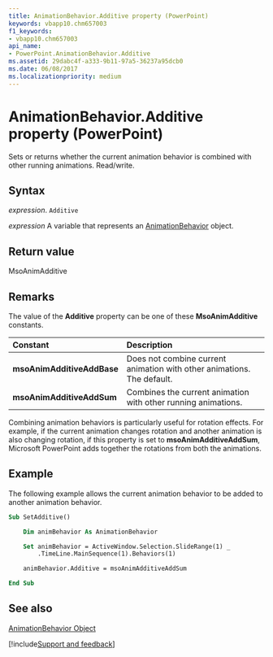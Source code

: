 ```yaml
---
title: AnimationBehavior.Additive property (PowerPoint)
keywords: vbapp10.chm657003
f1_keywords:
- vbapp10.chm657003
api_name:
- PowerPoint.AnimationBehavior.Additive
ms.assetid: 29dabc4f-a333-9b11-97a5-36237a95dcb0
ms.date: 06/08/2017
ms.localizationpriority: medium
---
```



# AnimationBehavior.Additive property (PowerPoint)

Sets or returns whether the current animation behavior is combined with other running animations. Read/write.


## Syntax

_expression_. `Additive`

_expression_ A variable that represents an [AnimationBehavior](PowerPoint.AnimationBehavior.md) object.


## Return value

MsoAnimAdditive


## Remarks

The value of the **Additive** property can be one of these **MsoAnimAdditive** constants.



|Constant|Description|
|:-----|:-----|
|**msoAnimAdditiveAddBase**|Does not combine current animation with other animations. The default.|
|**msoAnimAdditiveAddSum**| Combines the current animation with other running animations.|

Combining animation behaviors is particularly useful for rotation effects. For example, if the current animation changes rotation and another animation is also changing rotation, if this property is set to **msoAnimAdditiveAddSum**, Microsoft PowerPoint adds together the rotations from both the animations.


## Example

The following example allows the current animation behavior to be added to another animation behavior.


```vb
Sub SetAdditive()

    Dim animBehavior As AnimationBehavior

    Set animBehavior = ActiveWindow.Selection.SlideRange(1) _
        .TimeLine.MainSequence(1).Behaviors(1)

    animBehavior.Additive = msoAnimAdditiveAddSum

End Sub
```


## See also


[AnimationBehavior Object](PowerPoint.AnimationBehavior.md)

[!include[Support and feedback](~/includes/feedback-boilerplate.md)]